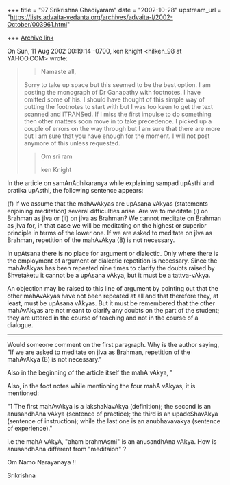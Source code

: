 +++
title = "97 Srikrishna Ghadiyaram"
date = "2002-10-28"
upstream_url = "https://lists.advaita-vedanta.org/archives/advaita-l/2002-October/003961.html"

+++
[Archive link](https://lists.advaita-vedanta.org/archives/advaita-l/2002-October/003961.html)

On Sun, 11 Aug 2002 00:19:14 -0700, ken knight <hilken_98 at YAHOO.COM> wrote:

>> Namaste all,
>
>Sorry to take up space but this seemed to be the best
>option. I am posting the monograph of Dr Ganapathy
>with footnotes.  I have omitted some of his. I should
>have thought of this simple way of putting the
>footnotes to start with but I was too keen to get the
>text scanned and ITRANSed. If I miss the first impulse
>to do something then other matters soon move in to
>take precedence.  I picked up a couple of errors on
>the way through but I am sure that there are more but
>I am sure that you have enough for the moment. I will
>not post anymore of this unless requested.
>> Om sri ram
>>
>>
>> ken Knight
>>

In the article on samAnAdhikaranya while explaining sampad upAsthi and
pratika upAsthi, the following sentence appears:


(f) If we assume that the mahAvAkyas are upAsana
vAkyas (statements enjoining meditation) several
difficulties arise. Are we to meditate (i) on Brahman
as jIva or (ii) on jIva as Brahman? We cannot meditate
on Brahman as jIva for, in that case we will be
meditating on the highest or superior principle in
terms of the lower one. If we are asked to meditate on
jIva as Brahman, repetition of the mahAvAkya (8)  is
not necessary.

In upAtsana there is no place for argument or
dialectic. Only where there is the employment of
argument or dialectic repetition is necessary. Since
the mahAvAkyas has been repeated nine times to clarify
the doubts raised by Shvetaketu it cannot be a upAsana
vAkya, but it must be a tattva-vAkya.

An objection may be raised to this line of argument by
pointing out that the other mahAvAkyas have not been
repeated at all and that therefore they, at least,
must be upAsana vAkyas. But it must be remembered that
the other mahAvAkyas are not meant to clarify any
doubts on the part of the student; they are uttered in
the course of teaching and not in the course of a
dialogue.

------------

Would someone comment on the first paragraph. Why is the author saying, "If
we are asked to meditate on
jIva as Brahman, repetition of the mahAvAkya (8)  is
not necessary."

Also in the beginning of the article itself the mahA vAkya, "

Also, in the foot notes while mentioning the four mahA vAkyas, it is
mentioned:

"1  The first mahAvAkya is a lakshaNavAkya
(definition); the second is an anusandhAna vAkya
(sentence of practice); the third is an upadeShavAkya
(sentence of instruction); while the last one is an
anubhavavakya (sentence of experience)."

i.e the mahA vAkyA, "aham brahmAsmi" is an anusandhAna vAkya. How is
anusandhAna different from "meditaion" ?

Om Namo Narayanaya !!

Srikrishna


